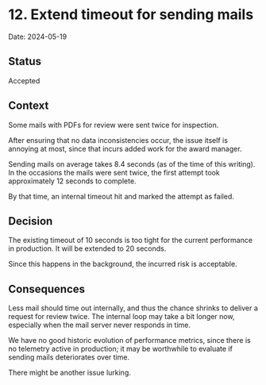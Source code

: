 # 12. Extend timeout for sending mails

Date: 2024-05-19

## Status

Accepted

## Context

Some mails with PDFs for review were sent twice for inspection.

After ensuring that no data inconsistencies occur, the issue itself is annoying at most, since that incurs added
work for the award manager.

Sending mails on average takes 8.4 seconds (as of the time of this writing). In the occasions the mails were sent twice,
the first attempt took approximately 12 seconds to complete.

By that time, an internal timeout hit and marked the attempt as failed.

## Decision

The existing timeout of 10 seconds is too tight for the current performance in production. It will be extended to
20 seconds.

Since this happens in the background, the incurred risk is acceptable.

## Consequences

Less mail should time out internally, and thus the chance shrinks to deliver a request for review twice.
The internal loop may take a bit longer now, especially when the mail server never responds in time.

We have no good historic evolution of performance metrics, since there is no telemetry active in production;
it may be worthwhile to evaluate if sending mails deteriorates over time.

There might be another issue lurking.
